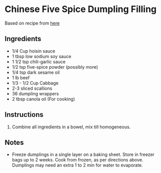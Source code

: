 # Chinese Five Spice Dumpling Filling

Based on recipe from [here](https://www.chatelaine.com/recipe/world-cuisine-2/recipe-for-chinese-five-spice-pork-dumplings/)

## Ingredients 

* 1/4 Cup hoisin sauce
* 1 tbsp low sodium soy sauce
* 1 1/2 tsp chili-garlic sauce
* 1/2 tsp five-spice powder (possibly more)
* 1/4 tsp dark sesame oil
* 1 lb beef
* 1/3 - 1/2 Cup Cabbage
* 2-3 sliced scallions
* 36 dumpling wrappers
* 2 tbsp canola oil (For cooking)

## Instructions

1. Combine all ingredients in a bowel, mix till homogeneous. 

## Notes

* Freeze dumplings in a single layer on a baking sheet. Store in freezer bags up to 2 weeks. Cook from frozen, as per directions above. Dumplings may need an extra 1 to 2 min for water to evaporate.